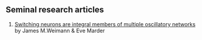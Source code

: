 ## Seminal research articles

1. [Switching neurons are integral members of multiple oscillatory networks](https://www.sciencedirect.com/science/article/abs/pii/S0960982200001998?via%3Dihub) by James M.Weimann & Eve Marder
